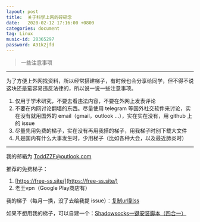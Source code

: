 ```yaml
---
layout: post
title:  关于科学上网的碎碎念
date:   2020-02-12 17:16:00 +0800
categories: document
tag: Linux
music-id: 28365297
password: A91k2jfd
---
```


>  一些注意事项

<!-- more -->

---

为了方便上外网找资料，所以经常搭建梯子，有时候也会分享给同学，但不得不说这块还是蛮容易违反法律的，所以说一说一些注意事项。

1. 仅用于学术研究，不要去看违法内容，不要在外网上发表评论
2. 不要在内网讨论翻墙的东西。尽量使用 telegram 等国外社交软件来讨论，实在没有就用国外的 email（gmail，outlook ...），实在实在没有，用 github 上的 issue
3. 尽量先用免费的梯子，实在没有再用我搭的梯子，用我梯子时别下载大文件
4. 凡是国内有什么大事发生时，少用梯子（比如各种大会，以及最近肺炎时）

----

我的邮箱为 ToddZZF@outlook.com

推荐的免费梯子：

1. [https://free-ss.site/](https://free-ss.site/)
2. 老王vpn（Google Play商店有）

我的梯子（每月一换，没了去给我提 issue）：[复制url到ss](ss://YWVzLTI1Ni1nY206bXVybXVyMjAyMA@45.76.161.129:45672)

如果不想用我的梯子，可以自建一个：[Shadowsocks一键安装脚本（四合一）](https://github.com/ishen7/Blog/issues/2)

